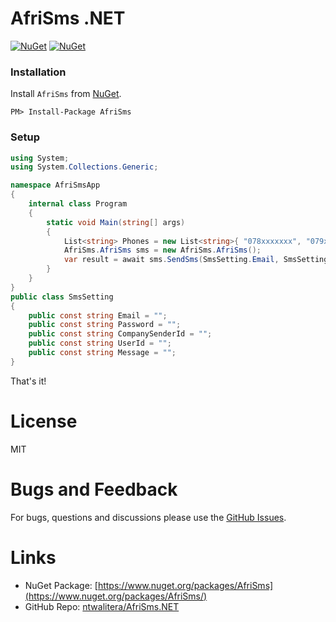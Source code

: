 # AfriSms .NET

[![NuGet](https://img.shields.io/nuget/v/AfriSms.svg)](https://www.nuget.org/packages/AfriSms/) 
[![NuGet](https://img.shields.io/nuget/dt/AfriSms.svg)](https://www.nuget.org/packages/AfriSms/)

### Installation

Install `AfriSms` from [NuGet](http://www.nuget.org/).

```
PM> Install-Package AfriSms
```

### Setup 

```c#
using System;
using System.Collections.Generic;

namespace AfriSmsApp
{
    internal class Program
    {
        static void Main(string[] args)
        {
            List<string> Phones = new List<string>{ "078xxxxxxx", "079xxxxxxx", "072xxxxxxx" };
            AfriSms.AfriSms sms = new AfriSms.AfriSms();
            var result = await sms.SendSms(SmsSetting.Email, SmsSetting.Password, SmsSetting.CompanySenderId, SmsSetting.UserId, SmsSetting.Message, Phones);
        }
    }
}
public class SmsSetting
{
    public const string Email = "";
    public const string Password = "";
    public const string CompanySenderId = "";
    public const string UserId = "";
    public const string Message = "";
}
```

That's it! 


# License

MIT


# Bugs and Feedback

For bugs, questions and discussions please use the [GitHub Issues](https://github.com/ntwalitera/AfriSms.NET/issues).

# Links

- NuGet Package: [https://www.nuget.org/packages/AfriSms](https://www.nuget.org/packages/AfriSms/)
- GitHub Repo: [ntwalitera/AfriSms.NET](https://github.com/ntwalitera/AfriSms.NET)
